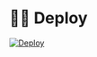 # 🏃‍♂️ Deploy 
[![Deploy](https://www.herokucdn.com/deploy/button.svg)](https://heroku.com/deploy?template=https://github.com/MysticKaBaap/Helsinki.git)
